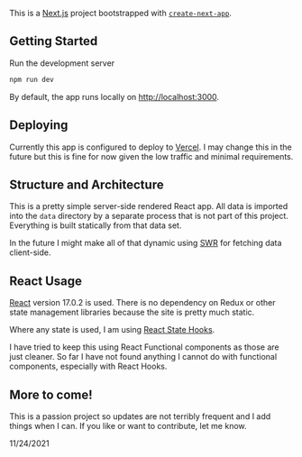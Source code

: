 This is a [Next.js](https://nextjs.org/) project bootstrapped with [`create-next-app`](https://github.com/vercel/next.js/tree/canary/packages/create-next-app).

## Getting Started

Run the development server

```bash
npm run dev
```

By default, the app runs locally on [http://localhost:3000](http://localhost:3000).


## Deploying

Currently this app is configured to deploy to [Vercel](https://vercel.com). I may change
this in the future but this is fine for now given the low traffic
and minimal requirements.

## Structure and Architecture

This is a pretty simple server-side rendered React app. All data
is imported into the `data` directory by a separate process that is not
part of this project. Everything is built statically from that data set.

In the future I might make all of that dynamic using [SWR](https://swr.vercel.app/) for
fetching data client-side.


## React Usage

[React](https://reactjs.org) version 17.0.2 is used. There is no dependency on Redux or other 
state management libraries because the site is pretty much static.

Where any state is used, I am using [React State Hooks](https://reactjs.org/docs/hooks-state.html).

I have tried to keep this using React Functional components as those are 
just cleaner. So far I have not found anything I cannot do with functional 
components, especially with React Hooks. 

## More to come!

This is a passion project so updates are not terribly frequent and I add
things when I can. If you like or want to contribute, let me know. 

11/24/2021

